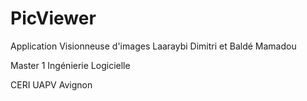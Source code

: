 # PicViewer
Application Visionneuse d'images
Laaraybi Dimitri et Baldé Mamadou

Master 1 Ingénierie Logicielle

CERI UAPV Avignon

